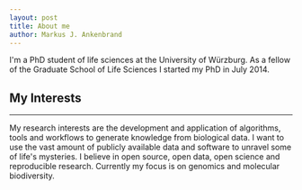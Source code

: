 ```yaml
---
layout: post
title: About me
author: Markus J. Ankenbrand
---
```


I'm a PhD student of life sciences at the University of Würzburg.
As a fellow of the Graduate School of Life Sciences I started my PhD in July 2014.

## My Interests
-----

My research interests are the development and application of algorithms, tools and workflows to generate knowledge from biological data. I want to use the vast amount of publicly available data and software to unravel some of life's mysteries. I believe in open source, open data, open science and reproducible research. Currently my focus is on genomics and molecular biodiversity.
